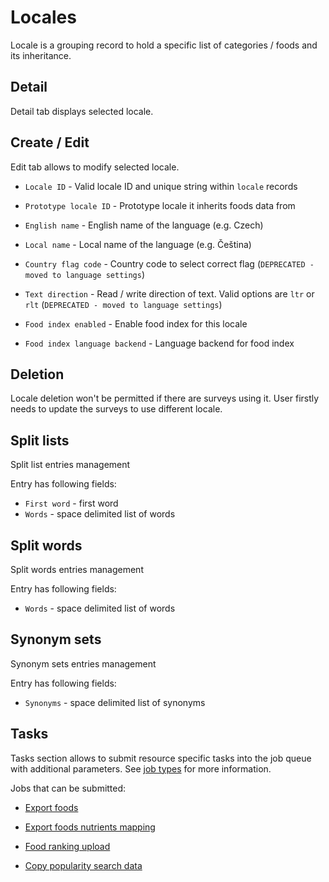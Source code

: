 # Locales

Locale is a grouping record to hold a specific list of categories / foods and its inheritance.

## Detail

Detail tab displays selected locale.

## Create / Edit

Edit tab allows to modify selected locale.

- `Locale ID` - Valid locale ID and unique string within `locale` records

- `Prototype locale ID` - Prototype locale it inherits foods data from

- `English name` - English name of the language (e.g. Czech)

- `Local name` - Local name of the language (e.g. Čeština)

- `Country flag code` - Country code to select correct flag (`DEPRECATED - moved to language settings`)

- `Text direction` - Read / write direction of text. Valid options are `ltr` or `rlt` (`DEPRECATED - moved to language settings`)

- `Food index enabled` - Enable food index for this locale

- `Food index language backend` - Language backend for food index

## Deletion

Locale deletion won't be permitted if there are surveys using it. User firstly needs to update the surveys to use different locale.

## Split lists

Split list entries management

Entry has following fields:

- `First word` - first word
- `Words` - space delimited list of words

## Split words

Split words entries management

Entry has following fields:

- `Words` - space delimited list of words

## Synonym sets

Synonym sets entries management

Entry has following fields:

- `Synonyms` - space delimited list of synonyms

## Tasks

Tasks section allows to submit resource specific tasks into the job queue with additional parameters. See [job types](/admin/system/job-types) for more information.

Jobs that can be submitted:

- [Export foods](/admin/system/job-types.html#localefoods)

- [Export foods nutrients mapping](/admin/system/job-types.html#localefoodnutrientmapping)

- [Food ranking upload](/admin/system/job-types.html#localefoodrankingupload)

- [Copy popularity search data](/admin/system/job-types.html#localepopularitysearchcopy)
